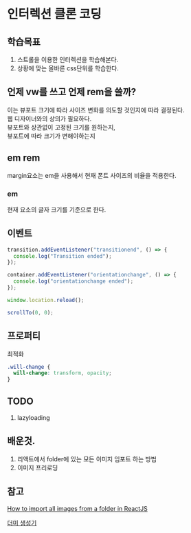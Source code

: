 # 인터렉션 클론 코딩

## 학습목표

1. 스트롤을 이용한 인터렉션을 학습해본다.
2. 상황에 맞는 올바른 css단위를 학습한다.

## 언제 vw를 쓰고 언제 rem을 쓸까?

이는 뷰포트 크기에 따라 사이즈 변화를 의도할 것인지에 따라 결정된다.  
웹 디자이너와의 상의가 필요하다.  
뷰포트와 상관없이 고정된 크기를 원하는지,  
뷰포트에 따라 크기가 변해야하는지

## em rem

margin요소는 em을 사용해서 현재 폰트 사이즈의 비율을 적용한다.

### em

현재 요소의 글자 크기를 기준으로 한다.

## 이벤트

```js
transition.addEventListener("transitionend", () => {
  console.log("Transition ended");
});

container.addEventListener("orientationchange", () => {
  console.log("orientationchange ended");
});
```

```js
window.location.reload();

scrollTo(0, 0);
```

## 프로퍼티

최적화

```css
.will-change {
  will-change: transform, opacity;
}
```

## TODO

1. lazyloading

## 배운것.

1. 리액트에서 folder에 있는 모든 이미지 임포트 하는 방법
2. 이미지 프리로딩

## 참고

[How to import all images from a folder in ReactJS](https://stackoverflow.com/questions/53762640/how-to-import-all-images-from-a-folder-in-reactjs/53762705)

[더미 생성기](http://hangul.thefron.me/)
